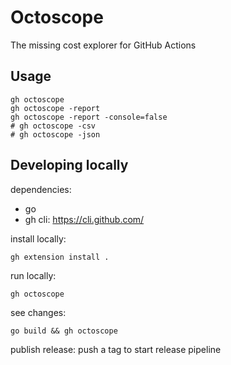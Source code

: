 # Octoscope
The missing cost explorer for GitHub Actions

## Usage
```shell
gh octoscope
gh octoscope -report
gh octoscope -report -console=false 
# gh octoscope -csv
# gh octoscope -json
```
## Developing locally
dependencies:
- go
- gh cli: https://cli.github.com/

install locally:
```shell
gh extension install .
```
run locally:
```shell
gh octoscope
```
see changes:
```shell
go build && gh octoscope
```
publish release: push a tag to start release pipeline